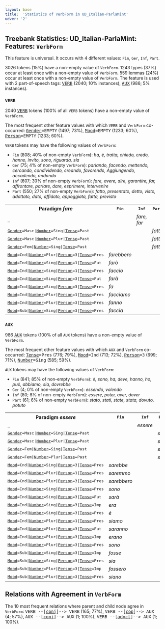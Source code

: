 ```yaml
---
layout: base
title:  'Statistics of VerbForm in UD_Italian-ParlaMint'
udver: '2'
---
```


## Treebank Statistics: UD_Italian-ParlaMint: Features: `VerbForm`

This feature is universal.
It occurs with 4 different values: `Fin`, `Ger`, `Inf`, `Part`.

3026 tokens (15%) have a non-empty value of `VerbForm`.
1243 types (37%) occur at least once with a non-empty value of `VerbForm`.
559 lemmas (24%) occur at least once with a non-empty value of `VerbForm`.
The feature is used with 2 part-of-speech tags: <tt><a href="it_parlamint-pos-VERB.html">VERB</a></tt> (2040; 10% instances), <tt><a href="it_parlamint-pos-AUX.html">AUX</a></tt> (986; 5% instances).

### `VERB`

2040 <tt><a href="it_parlamint-pos-VERB.html">VERB</a></tt> tokens (100% of all `VERB` tokens) have a non-empty value of `VerbForm`.

The most frequent other feature values with which `VERB` and `VerbForm` co-occurred: <tt><a href="it_parlamint-feat-Gender.html">Gender</a></tt><tt>=EMPTY</tt> (1497; 73%), <tt><a href="it_parlamint-feat-Mood.html">Mood</a></tt><tt>=EMPTY</tt> (1233; 60%), <tt><a href="it_parlamint-feat-Person.html">Person</a></tt><tt>=EMPTY</tt> (1233; 60%).

`VERB` tokens may have the following values of `VerbForm`:

* `Fin` (808; 40% of non-empty `VerbForm`): <em>ha, è, tratta, chiedo, credo, hanno, invito, sono, riguarda, sia</em>
* `Ger` (75; 4% of non-empty `VerbForm`): <em>parlando, facendo, mettendo, cercando, condividendo, creando, favorendo, Aggiungendo, accadendo, andando</em>
* `Inf` (607; 30% of non-empty `VerbForm`): <em>fare, avere, dire, garantire, far, affrontare, parlare, dare, esprimere, intervenire</em>
* `Part` (550; 27% of non-empty `VerbForm`): <em>fatto, presentato, detto, visto, adottato, dato, affidato, appoggiata, fatta, previsto</em>

<table>
  <tr><th>Paradigm <i>fare</i></th><th><tt>Fin</tt></th><th><tt>Inf</tt></th><th><tt>Part</tt></th><th><tt>Ger</tt></th></tr>
  <tr><td><tt>_</tt></td><td></td><td><em>fare, far</em></td><td></td><td><em>facendo</em></td></tr>
  <tr><td><tt><tt><a href="it_parlamint-feat-Gender.html">Gender</a></tt><tt>=Masc</tt>|<tt><a href="it_parlamint-feat-Number.html">Number</a></tt><tt>=Sing</tt>|<tt><a href="it_parlamint-feat-Tense.html">Tense</a></tt><tt>=Past</tt></tt></td><td></td><td></td><td><em>fatto</em></td><td></td></tr>
  <tr><td><tt><tt><a href="it_parlamint-feat-Gender.html">Gender</a></tt><tt>=Masc</tt>|<tt><a href="it_parlamint-feat-Number.html">Number</a></tt><tt>=Plur</tt>|<tt><a href="it_parlamint-feat-Tense.html">Tense</a></tt><tt>=Past</tt></tt></td><td></td><td></td><td><em>fatti</em></td><td></td></tr>
  <tr><td><tt><tt><a href="it_parlamint-feat-Gender.html">Gender</a></tt><tt>=Fem</tt>|<tt><a href="it_parlamint-feat-Number.html">Number</a></tt><tt>=Sing</tt>|<tt><a href="it_parlamint-feat-Tense.html">Tense</a></tt><tt>=Past</tt></tt></td><td></td><td></td><td><em>fatta</em></td><td></td></tr>
  <tr><td><tt><tt><a href="it_parlamint-feat-Mood.html">Mood</a></tt><tt>=Cnd</tt>|<tt><a href="it_parlamint-feat-Number.html">Number</a></tt><tt>=Plur</tt>|<tt><a href="it_parlamint-feat-Person.html">Person</a></tt><tt>=3</tt>|<tt><a href="it_parlamint-feat-Tense.html">Tense</a></tt><tt>=Pres</tt></tt></td><td><em>farebbero</em></td><td></td><td></td><td></td></tr>
  <tr><td><tt><tt><a href="it_parlamint-feat-Mood.html">Mood</a></tt><tt>=Ind</tt>|<tt><a href="it_parlamint-feat-Number.html">Number</a></tt><tt>=Sing</tt>|<tt><a href="it_parlamint-feat-Person.html">Person</a></tt><tt>=1</tt>|<tt><a href="it_parlamint-feat-Tense.html">Tense</a></tt><tt>=Fut</tt></tt></td><td><em>farò</em></td><td></td><td></td><td></td></tr>
  <tr><td><tt><tt><a href="it_parlamint-feat-Mood.html">Mood</a></tt><tt>=Ind</tt>|<tt><a href="it_parlamint-feat-Number.html">Number</a></tt><tt>=Sing</tt>|<tt><a href="it_parlamint-feat-Person.html">Person</a></tt><tt>=1</tt>|<tt><a href="it_parlamint-feat-Tense.html">Tense</a></tt><tt>=Pres</tt></tt></td><td><em>faccio</em></td><td></td><td></td><td></td></tr>
  <tr><td><tt><tt><a href="it_parlamint-feat-Mood.html">Mood</a></tt><tt>=Ind</tt>|<tt><a href="it_parlamint-feat-Number.html">Number</a></tt><tt>=Sing</tt>|<tt><a href="it_parlamint-feat-Person.html">Person</a></tt><tt>=3</tt>|<tt><a href="it_parlamint-feat-Tense.html">Tense</a></tt><tt>=Fut</tt></tt></td><td><em>farà</em></td><td></td><td></td><td></td></tr>
  <tr><td><tt><tt><a href="it_parlamint-feat-Mood.html">Mood</a></tt><tt>=Ind</tt>|<tt><a href="it_parlamint-feat-Number.html">Number</a></tt><tt>=Sing</tt>|<tt><a href="it_parlamint-feat-Person.html">Person</a></tt><tt>=3</tt>|<tt><a href="it_parlamint-feat-Tense.html">Tense</a></tt><tt>=Pres</tt></tt></td><td><em>fa</em></td><td></td><td></td><td></td></tr>
  <tr><td><tt><tt><a href="it_parlamint-feat-Mood.html">Mood</a></tt><tt>=Ind</tt>|<tt><a href="it_parlamint-feat-Number.html">Number</a></tt><tt>=Plur</tt>|<tt><a href="it_parlamint-feat-Person.html">Person</a></tt><tt>=1</tt>|<tt><a href="it_parlamint-feat-Tense.html">Tense</a></tt><tt>=Pres</tt></tt></td><td><em>facciamo</em></td><td></td><td></td><td></td></tr>
  <tr><td><tt><tt><a href="it_parlamint-feat-Mood.html">Mood</a></tt><tt>=Ind</tt>|<tt><a href="it_parlamint-feat-Number.html">Number</a></tt><tt>=Plur</tt>|<tt><a href="it_parlamint-feat-Person.html">Person</a></tt><tt>=3</tt>|<tt><a href="it_parlamint-feat-Tense.html">Tense</a></tt><tt>=Pres</tt></tt></td><td><em>fanno</em></td><td></td><td></td><td></td></tr>
  <tr><td><tt><tt><a href="it_parlamint-feat-Mood.html">Mood</a></tt><tt>=Sub</tt>|<tt><a href="it_parlamint-feat-Number.html">Number</a></tt><tt>=Sing</tt>|<tt><a href="it_parlamint-feat-Person.html">Person</a></tt><tt>=3</tt>|<tt><a href="it_parlamint-feat-Tense.html">Tense</a></tt><tt>=Pres</tt></tt></td><td><em>faccia</em></td><td></td><td></td><td></td></tr>
</table>

### `AUX`

986 <tt><a href="it_parlamint-pos-AUX.html">AUX</a></tt> tokens (100% of all `AUX` tokens) have a non-empty value of `VerbForm`.

The most frequent other feature values with which `AUX` and `VerbForm` co-occurred: <tt><a href="it_parlamint-feat-Tense.html">Tense</a></tt><tt>=Pres</tt> (776; 79%), <tt><a href="it_parlamint-feat-Mood.html">Mood</a></tt><tt>=Ind</tt> (713; 72%), <tt><a href="it_parlamint-feat-Person.html">Person</a></tt><tt>=3</tt> (699; 71%), <tt><a href="it_parlamint-feat-Number.html">Number</a></tt><tt>=Sing</tt> (585; 59%).

`AUX` tokens may have the following values of `VerbForm`:

* `Fin` (841; 85% of non-empty `VerbForm`): <em>è, sono, ha, deve, hanno, ho, può, abbiamo, sia, dovrebbe</em>
* `Ger` (4; 0% of non-empty `VerbForm`): <em>essendo, volendo</em>
* `Inf` (80; 8% of non-empty `VerbForm`): <em>essere, poter, aver, dover</em>
* `Part` (61; 6% of non-empty `VerbForm`): <em>stato, stati, state, stata, dovuto, potuto</em>

<table>
  <tr><th>Paradigm <i>essere</i></th><th><tt>Fin</tt></th><th><tt>Inf</tt></th><th><tt>Part</tt></th><th><tt>Ger</tt></th></tr>
  <tr><td><tt>_</tt></td><td></td><td><em>essere</em></td><td></td><td><em>essendo</em></td></tr>
  <tr><td><tt><tt><a href="it_parlamint-feat-Gender.html">Gender</a></tt><tt>=Masc</tt>|<tt><a href="it_parlamint-feat-Number.html">Number</a></tt><tt>=Sing</tt>|<tt><a href="it_parlamint-feat-Tense.html">Tense</a></tt><tt>=Past</tt></tt></td><td></td><td></td><td><em>stato</em></td><td></td></tr>
  <tr><td><tt><tt><a href="it_parlamint-feat-Gender.html">Gender</a></tt><tt>=Masc</tt>|<tt><a href="it_parlamint-feat-Number.html">Number</a></tt><tt>=Plur</tt>|<tt><a href="it_parlamint-feat-Tense.html">Tense</a></tt><tt>=Past</tt></tt></td><td></td><td></td><td><em>stati</em></td><td></td></tr>
  <tr><td><tt><tt><a href="it_parlamint-feat-Gender.html">Gender</a></tt><tt>=Fem</tt>|<tt><a href="it_parlamint-feat-Number.html">Number</a></tt><tt>=Sing</tt>|<tt><a href="it_parlamint-feat-Tense.html">Tense</a></tt><tt>=Past</tt></tt></td><td></td><td></td><td><em>stata</em></td><td></td></tr>
  <tr><td><tt><tt><a href="it_parlamint-feat-Gender.html">Gender</a></tt><tt>=Fem</tt>|<tt><a href="it_parlamint-feat-Number.html">Number</a></tt><tt>=Plur</tt>|<tt><a href="it_parlamint-feat-Tense.html">Tense</a></tt><tt>=Past</tt></tt></td><td></td><td></td><td><em>state</em></td><td></td></tr>
  <tr><td><tt><tt><a href="it_parlamint-feat-Mood.html">Mood</a></tt><tt>=Cnd</tt>|<tt><a href="it_parlamint-feat-Number.html">Number</a></tt><tt>=Sing</tt>|<tt><a href="it_parlamint-feat-Person.html">Person</a></tt><tt>=3</tt>|<tt><a href="it_parlamint-feat-Tense.html">Tense</a></tt><tt>=Pres</tt></tt></td><td><em>sarebbe</em></td><td></td><td></td><td></td></tr>
  <tr><td><tt><tt><a href="it_parlamint-feat-Mood.html">Mood</a></tt><tt>=Cnd</tt>|<tt><a href="it_parlamint-feat-Number.html">Number</a></tt><tt>=Plur</tt>|<tt><a href="it_parlamint-feat-Person.html">Person</a></tt><tt>=1</tt>|<tt><a href="it_parlamint-feat-Tense.html">Tense</a></tt><tt>=Pres</tt></tt></td><td><em>saremmo</em></td><td></td><td></td><td></td></tr>
  <tr><td><tt><tt><a href="it_parlamint-feat-Mood.html">Mood</a></tt><tt>=Cnd</tt>|<tt><a href="it_parlamint-feat-Number.html">Number</a></tt><tt>=Plur</tt>|<tt><a href="it_parlamint-feat-Person.html">Person</a></tt><tt>=3</tt>|<tt><a href="it_parlamint-feat-Tense.html">Tense</a></tt><tt>=Pres</tt></tt></td><td><em>sarebbero</em></td><td></td><td></td><td></td></tr>
  <tr><td><tt><tt><a href="it_parlamint-feat-Mood.html">Mood</a></tt><tt>=Ind</tt>|<tt><a href="it_parlamint-feat-Number.html">Number</a></tt><tt>=Sing</tt>|<tt><a href="it_parlamint-feat-Person.html">Person</a></tt><tt>=1</tt>|<tt><a href="it_parlamint-feat-Tense.html">Tense</a></tt><tt>=Pres</tt></tt></td><td><em>sono</em></td><td></td><td></td><td></td></tr>
  <tr><td><tt><tt><a href="it_parlamint-feat-Mood.html">Mood</a></tt><tt>=Ind</tt>|<tt><a href="it_parlamint-feat-Number.html">Number</a></tt><tt>=Sing</tt>|<tt><a href="it_parlamint-feat-Person.html">Person</a></tt><tt>=3</tt>|<tt><a href="it_parlamint-feat-Tense.html">Tense</a></tt><tt>=Fut</tt></tt></td><td><em>sarà</em></td><td></td><td></td><td></td></tr>
  <tr><td><tt><tt><a href="it_parlamint-feat-Mood.html">Mood</a></tt><tt>=Ind</tt>|<tt><a href="it_parlamint-feat-Number.html">Number</a></tt><tt>=Sing</tt>|<tt><a href="it_parlamint-feat-Person.html">Person</a></tt><tt>=3</tt>|<tt><a href="it_parlamint-feat-Tense.html">Tense</a></tt><tt>=Imp</tt></tt></td><td><em>era</em></td><td></td><td></td><td></td></tr>
  <tr><td><tt><tt><a href="it_parlamint-feat-Mood.html">Mood</a></tt><tt>=Ind</tt>|<tt><a href="it_parlamint-feat-Number.html">Number</a></tt><tt>=Sing</tt>|<tt><a href="it_parlamint-feat-Person.html">Person</a></tt><tt>=3</tt>|<tt><a href="it_parlamint-feat-Tense.html">Tense</a></tt><tt>=Pres</tt></tt></td><td><em>è</em></td><td></td><td></td><td></td></tr>
  <tr><td><tt><tt><a href="it_parlamint-feat-Mood.html">Mood</a></tt><tt>=Ind</tt>|<tt><a href="it_parlamint-feat-Number.html">Number</a></tt><tt>=Plur</tt>|<tt><a href="it_parlamint-feat-Person.html">Person</a></tt><tt>=1</tt>|<tt><a href="it_parlamint-feat-Tense.html">Tense</a></tt><tt>=Pres</tt></tt></td><td><em>siamo</em></td><td></td><td></td><td></td></tr>
  <tr><td><tt><tt><a href="it_parlamint-feat-Mood.html">Mood</a></tt><tt>=Ind</tt>|<tt><a href="it_parlamint-feat-Number.html">Number</a></tt><tt>=Plur</tt>|<tt><a href="it_parlamint-feat-Person.html">Person</a></tt><tt>=3</tt>|<tt><a href="it_parlamint-feat-Tense.html">Tense</a></tt><tt>=Fut</tt></tt></td><td><em>saranno</em></td><td></td><td></td><td></td></tr>
  <tr><td><tt><tt><a href="it_parlamint-feat-Mood.html">Mood</a></tt><tt>=Ind</tt>|<tt><a href="it_parlamint-feat-Number.html">Number</a></tt><tt>=Plur</tt>|<tt><a href="it_parlamint-feat-Person.html">Person</a></tt><tt>=3</tt>|<tt><a href="it_parlamint-feat-Tense.html">Tense</a></tt><tt>=Imp</tt></tt></td><td><em>erano</em></td><td></td><td></td><td></td></tr>
  <tr><td><tt><tt><a href="it_parlamint-feat-Mood.html">Mood</a></tt><tt>=Ind</tt>|<tt><a href="it_parlamint-feat-Number.html">Number</a></tt><tt>=Plur</tt>|<tt><a href="it_parlamint-feat-Person.html">Person</a></tt><tt>=3</tt>|<tt><a href="it_parlamint-feat-Tense.html">Tense</a></tt><tt>=Pres</tt></tt></td><td><em>sono</em></td><td></td><td></td><td></td></tr>
  <tr><td><tt><tt><a href="it_parlamint-feat-Mood.html">Mood</a></tt><tt>=Sub</tt>|<tt><a href="it_parlamint-feat-Number.html">Number</a></tt><tt>=Sing</tt>|<tt><a href="it_parlamint-feat-Person.html">Person</a></tt><tt>=3</tt>|<tt><a href="it_parlamint-feat-Tense.html">Tense</a></tt><tt>=Imp</tt></tt></td><td><em>fosse</em></td><td></td><td></td><td></td></tr>
  <tr><td><tt><tt><a href="it_parlamint-feat-Mood.html">Mood</a></tt><tt>=Sub</tt>|<tt><a href="it_parlamint-feat-Number.html">Number</a></tt><tt>=Sing</tt>|<tt><a href="it_parlamint-feat-Person.html">Person</a></tt><tt>=3</tt>|<tt><a href="it_parlamint-feat-Tense.html">Tense</a></tt><tt>=Pres</tt></tt></td><td><em>sia</em></td><td></td><td></td><td></td></tr>
  <tr><td><tt><tt><a href="it_parlamint-feat-Mood.html">Mood</a></tt><tt>=Sub</tt>|<tt><a href="it_parlamint-feat-Number.html">Number</a></tt><tt>=Plur</tt>|<tt><a href="it_parlamint-feat-Person.html">Person</a></tt><tt>=3</tt>|<tt><a href="it_parlamint-feat-Tense.html">Tense</a></tt><tt>=Imp</tt></tt></td><td><em>fossero</em></td><td></td><td></td><td></td></tr>
  <tr><td><tt><tt><a href="it_parlamint-feat-Mood.html">Mood</a></tt><tt>=Sub</tt>|<tt><a href="it_parlamint-feat-Number.html">Number</a></tt><tt>=Plur</tt>|<tt><a href="it_parlamint-feat-Person.html">Person</a></tt><tt>=3</tt>|<tt><a href="it_parlamint-feat-Tense.html">Tense</a></tt><tt>=Pres</tt></tt></td><td><em>siano</em></td><td></td><td></td><td></td></tr>
</table>

## Relations with Agreement in `VerbForm`

The 10 most frequent relations where parent and child node agree in `VerbForm`:
<tt>VERB --[<tt><a href="it_parlamint-dep-conj.html">conj</a></tt>]--> VERB</tt> (165; 77%),
<tt>VERB --[<tt><a href="it_parlamint-dep-cop.html">cop</a></tt>]--> AUX</tt> (4; 57%),
<tt>AUX --[<tt><a href="it_parlamint-dep-conj.html">conj</a></tt>]--> AUX</tt> (1; 100%),
<tt>VERB --[<tt><a href="it_parlamint-dep-advcl.html">advcl</a></tt>]--> AUX</tt> (1; 100%).

